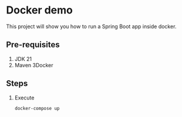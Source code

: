 # Docker demo

This project will show you how to run a Spring Boot app inside docker.

## Pre-requisites
1. JDK 21
2. Maven
3Docker

## Steps
1. Execute
    ```bash
    docker-compose up
    ```
